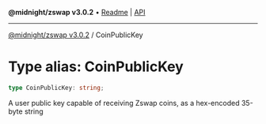**@midnight/zswap v3.0.2** • [Readme](../README.md) \| [API](../globals.md)

***

[@midnight/zswap v3.0.2](../README.md) / CoinPublicKey

# Type alias: CoinPublicKey

```ts
type CoinPublicKey: string;
```

A user public key capable of receiving Zswap coins, as a hex-encoded 35-byte
string
